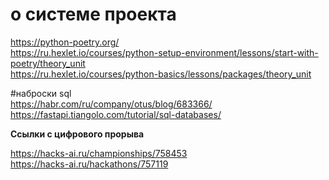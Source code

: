 # о системе проекта  

https://python-poetry.org/   
https://ru.hexlet.io/courses/python-setup-environment/lessons/start-with-poetry/theory_unit  
https://ru.hexlet.io/courses/python-basics/lessons/packages/theory_unit  


#наброски sql  
https://habr.com/ru/company/otus/blog/683366/  
https://fastapi.tiangolo.com/tutorial/sql-databases/  


**Ссылки с цифрового прорыва**  

https://hacks-ai.ru/championships/758453  
https://hacks-ai.ru/hackathons/757119
